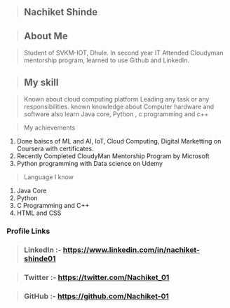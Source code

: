


>## Nachiket Shinde


>## About Me
 

> Student of SVKM-IOT, Dhule.
> In second year IT 
> Attended Cloudyman mentorship program, learned to use Github and LinkedIn. 


>## My skill

> Known about cloud computing platform
> Leading any task or any responsibilities.
> known knowledge about Computer hardware and software also
> learn Java core, Python , c programming and c++



> My achievements 

1. Done baiscs of ML and AI, IoT, Cloud Computing, Digital Marketting on Coursera with certificates.
2. Recently Completed CloudyMan Mentorship Program by Microsoft
3. Python programming with Data science on Udemy 


> Language I know

1. Java Core
2. Python 
3. C Programming and C++
4. HTML and CSS

### Profile Links
 
 >### LinkedIn :- https://www.linkedin.com/in/nachiket-shinde01
 
 >### Twitter :- https://twitter.com/Nachiket_01
 
 >### GitHub :- https://github.com/Nachiket-01








